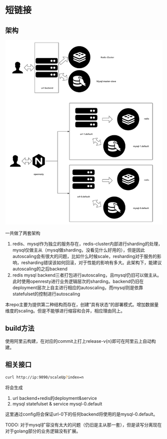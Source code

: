 # 短链接

## 架构

![infra](./images/infra.png)

一共做了两套架构

1. redis、mysql作为独立的服务存在，redis-cluster内部进行sharding的处理，mysql仅做主从（mysql做sharding，没看见什么好用的），但是因此autoscaling会有很大的问题，比如什么时候scale，resharding对于服务的影响，resharding错误该如何回滚，对于性能的影响有多大。此架构下，能建议autoscaling的之后backend
2. redis mysql backend三者打包进行autoscaling，且mysql仍旧可以做主从。此时使用openresty进行业务逻辑层次的sharding。backend仍旧在deployment层次上自主进行相应的autoscaling，而mysql则是依靠statefulset的控制进行autoscaling

本repo主要为提供第二种结构而存在，创建”具有状态“的部署模式。增加数据量维度的scaling。但是不能够进行缩容和合并，相应理由同上。

## build方法

使用阿里云构建，在对应的commit上打上release-v{n}即可在阿里云上自动构建。

## 相关接口

```bash
curl http://ip:9090/scaleUp?index=n
```

将会生成

1. url backend+redis的deployment&service
2. mysql statefulset & service mysql-0.default

这里通过config将会保证url-0下的任何backend将使用的是mysql-0.default。

TODO: 对于mysql扩容没有太大的问题（仍旧是主从那一套），但是读写分离现在对于golang部分的业务逻辑没有扩展。


